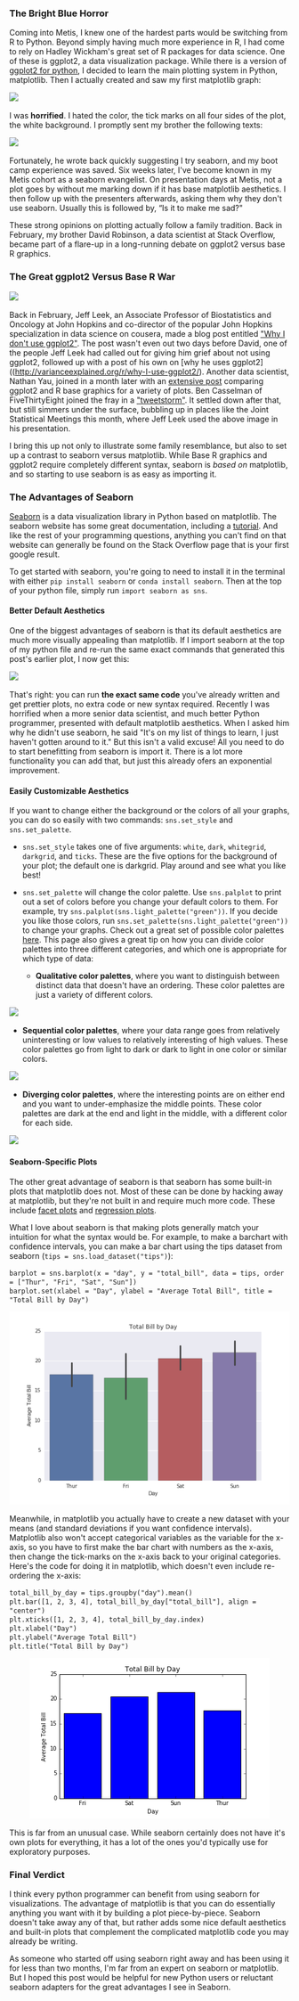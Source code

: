 ### The Bright Blue Horror

Coming into Metis, I knew one of the hardest parts would be switching from R to Python. Beyond simply having much more experience in R, I had come to rely on Hadley Wickham's great set of R packages for data science. One of these is ggplot2, a data visualization package. While there is a version of [ggplot2 for python](http://ggplot.yhathq.com), I decided to learn the main plotting system in Python, matplotlib. Then I actually created and saw my first matplotlib graph:

![](http://robinsones.github.io/images/blog_post_ugly_plot.png)

I was **horrified**. I hated the color, the tick marks on all four sides of the plot, the white background. I promptly sent my brother the following texts: 

![](http://robinsones.github.io/images/Dave-test.png)

Fortunately, he wrote back quickly suggesting I try seaborn, and my boot camp experience was saved. Six weeks later, I've become known in my Metis cohort as a seaborn evangelist. On presentation days at Metis, not a plot goes by without me marking down if it has base matplotlib aesthetics. I then follow up with the presenters afterwards, asking them why they don't use seaborn. Usually this is followed by, “Is it to make me sad?" 

These strong opinions on plotting actually follow a family tradition. Back in February, my brother David Robinson, a data scientist at Stack Overflow, became part of a flare-up in a long-running debate on ggplot2 versus base R graphics. 

### The Great ggplot2 Versus Base R War

![](http://robinsones.github.io/images/joker_pic.png)

Back in February, Jeff Leek, an Associate Professor of Biostatistics and Oncology at John Hopkins and co-director of the popular John Hopkins specialization in data science on cousera, made a blog post entitled ["Why I don't use ggplot2"](http://simplystatistics.org/2016/02/11/why-i-dont-use-ggplot2/). The post wasn't even out two days before David, one of the people Jeff Leek had called out for giving him grief about not using ggplot2, followed up with a post of his own on [why he uses ggplot2]((http://varianceexplained.org/r/why-I-use-ggplot2/). Another data scientist, Nathan Yau, joined in a month later with an [extensive post](https://flowingdata.com/2016/03/22/comparing-ggplot2-and-r-base-graphics/) comparing ggplot2 and R base graphics for a variety of plots. Ben Casselman of FiveThirtyEight joined the fray in a ["tweetstorm"](https://twitter.com/bencasselman/status/712405057388601344). It settled down after that, but still simmers under the surface, bubbling up in places like the Joint Statistical Meetings this month, where Jeff Leek used the above image in his presentation. 

I bring this up not only to illustrate some family resemblance, but also to set up a contrast to seaborn versus matplotlib. While Base R graphics and ggplot2 require completely different syntax, seaborn is *based on* matplotlib, and so starting to use seaborn is as easy as importing it. 

### The Advantages of Seaborn

[Seaborn](https://stanford.edu/~mwaskom/software/seaborn/) is a data visualization library in Python based on matplotlib. The seaborn website has some great documentation, including a [tutorial](https://stanford.edu/~mwaskom/software/seaborn/tutorial.html). And like the rest of your programming questions, anything you can't find on that website can generally be found on the Stack Overflow page that is your first google result. 

To get started with seaborn, you're going to need to install it in the terminal with either `pip install seaborn` or `conda install seaborn`. Then at the top of your python file, simply run `import seaborn as sns`.

#### Better Default Aesthetics

One of the biggest advantages of seaborn is that its default aesthetics are much more visually appealing than matplotlib. If I import seaborn at the top of my python file and re-run the same exact commands that generated this post's earlier plot, I now get this: 

![](http://robinsones.github.io/images/blog_post_pretty_plot.png)

That's right: you can run **the exact same code** you've already written and get prettier plots, no extra code or new syntax required. Recently I was horrified when a more senior data scientist, and much better Python programmer, presented with default matplotlib aesthetics. When I asked him why he didn't use seaborn, he said "It's on my list of things to learn, I just haven't gotten around to it."
But this isn't a valid excuse! All you need to do to start benefitting from seaborn is import it. There is a lot more functionality you can add that, but just this already ofers an exponential improvement. 

#### Easily Customizable Aesthetics

If you want to change either the background or the colors of all your graphs, you can do so easily with two commands: `sns.set_style` and `sns.set_palette`. 

- `sns.set_style` takes one of five arguments: `white`, `dark`, `whitegrid`, `darkgrid`, and `ticks`. These are the five options for the background of your plot; the default one is darkgrid. Play around and see what you like best!

- `sns.set_palette` will change the color palette. Use `sns.palplot` to print out a set of colors before you change your default colors to them. For example, try `sns.palplot(sns.light_palette("green"))`. If you decide you like those colors, run `sns.set_palette(sns.light_palette("green"))` to change your graphs. Check out a great set of possible color palettes [here](https://stanford.edu/~mwaskom/software/seaborn/tutorial/color_palettes.html). This page also gives a great tip on how you can divide color palettes into three different categories, and which one is appropriate for which type of data: 
  - **Qualitative color palettes**, where you want to distinguish between distinct data that doesn't have an ordering. These color palettes are just a variety of different colors. 

![](http://robinsones.github.io/images/qualitative_color_palette.png)

  - **Sequential color palettes**, where your data range goes from relatively uninteresting or low values to relatively interesting of high values. These color palettes go from light to dark or dark to light in one color or similar colors. 

![](http://robinsones.github.io/images/sequential_color_palette.png)

  - **Diverging color palettes**, where the interesting points are on either end and you want to under-emphasize the middle points. These color palettes are dark at the end and light in the middle, with a different color for each side. 

![](http://robinsones.github.io/images/divergent_color_palette.png)

#### Seaborn-Specific Plots 

The other great advantage of seaborn is that seaborn has some built-in plots that matplotlib does not. Most of these can be done by hacking away at matplotlib, but they're not built in and require much more code. These include [facet plots](https://stanford.edu/~mwaskom/software/seaborn/generated/seaborn.FacetGrid.html) and [regression plots](https://stanford.edu/~mwaskom/software/seaborn/generated/seaborn.regplot.html). 

What I love about seaborn is that making plots generally match your intuition for what the syntax would be. For example, to make a barchart with confidence intervals, you can make a bar chart using the tips dataset from seaborn (`tips = sns.load_dataset("tips")`):
```
barplot = sns.barplot(x = "day", y = "total_bill", data = tips, order = ["Thur", "Fri", "Sat", "Sun"])
barplot.set(xlabel = "Day", ylabel = "Average Total Bill", title = "Total Bill by Day")
```

<p align="center">
<img src="https://github.com/robinsones/robinsones.github.io/blob/draft-post-3/images/pretty_bar_chart.png" alt="Sequential Color"/>
</p>

Meanwhile, in matplotlib you actually have to create a new dataset with your means (and standard deviations if you want confidence intervals). Matplotlib also won't accept categorical variables as the variable for the x-axis, so you have to first make the bar chart with numbers as the x-axis, then change the tick-marks on the x-axis back to your original categories. Here's the code for doing it in matplotlib, which doesn't even include re-ordering the x-axis:

```
total_bill_by_day = tips.groupby("day").mean()
plt.bar([1, 2, 3, 4], total_bill_by_day["total_bill"], align = "center")
plt.xticks([1, 2, 3, 4], total_bill_by_day.index)
plt.xlabel("Day")
plt.ylabel("Average Total Bill")
plt.title("Total Bill by Day")
```

<p align="center">
<img src="https://github.com/robinsones/robinsones.github.io/blob/draft-post-3/images/ugly_bar_chart.png" alt="Sequential Color"/>
</p>

This is far from an unusual case. While seaborn certainly does not have it's own plots for everything, it has a lot of the ones you'd typically use for exploratory purposes. 

### Final Verdict

I think every python programmer can benefit from using seaborn for visualizations. The advantage of matplotlib is that you can do essentially anything you want with it by building a plot piece-by-piece. Seaborn doesn't take away any of that, but rather adds some nice default aesthetics and built-in plots that complement the complicated matplotlib code you may already be writing. 

As someone who started off using seaborn right away and has been using it for less than two months, I'm far from an expert on seaborn or matplotlib. But I hoped this post would be helpful for new Python users or reluctant seaborn adapters for the great advantages I see in Seaborn. 


